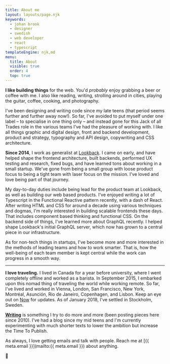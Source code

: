 ```yaml
---
title: About me
layout: layouts/page.njk
keywords:
  - johan brook
  - designer
  - swedish
  - web developer
  - react
  - typescript
templateEngine: njk,md
menu:
  title: About
  visible: true
  order: 4
  top: true
---
```


<p class="f3 no-rhythm">
<strong>I like building things</strong> for the web. You'd <em>probably</em> enjoy grabbing a beer or coffee with me. I also like reading, writing, strolling around in cities, playing the guitar, coffee, cooking, and photography.
</p>

I've been designing and writing code since my late teens (that period seems further and further away
now!). So far, I've avoided to put myself under one label – to specialise in one thing only – and
instead gone for this Jack of all Trades role in the various teams I've had the pleasure of working
with. I like all things graphic and digital design, front and backend development, product and
strategy, typography and API design, copywriting and CSS architecture.

**Since 2014**, I work as generalist at [Lookback](https://lookback.com). I came on early, and have
helped shape the frontend architecture, built backends, performed UX testing and research, fixed
bugs, and have learned tons about working in a small startup. We've gone from being a small group
with loose product focus to being a tight team with laser focus on the mission. I've loved and love
being part of that journey.

My day-to-day duties include being lead for the product team at Lookback, as well as building our
web based products. I've enjoyed writing a lot of Typescript in the Functional Reactive pattern
recently, with a dash of React. After writing HTML and CSS for around a decade using various
techniques and dogmas, I'm really interested in building scalable frontends these days. That
includes component based thinking and functional CSS. On the backend side of things, I've learned
more about GraphQL recently. I helped shape Lookback's initial GraphQL server, which now has grown
to a central piece in our infrastructure.

As for non-tech things in startups, I've become more and more interested in the methods of leading
teams and how to work smarter. That is, how the well-being of each team member is kept central while
the work can progress in a smooth way.

---

**I love traveling.** I lived in Canada for a year before university, where I went completely
offline and worked as a barista. In September 2015, I embarked upon this nomad thing of traveling
the world while working remote. So far, I've lived and worked in Vienna, London, San Francisco, New
York, Montréal, Asunción, Rio de Janeiro, Copenhagen, and Lisbon. Keep an eye out on [Now](/now) for
updates. As of January 2018, I've settled in Stockholm, Sweden.

**[Writing](/writings)** is something I try to do more and more (been posting pieces here since
2010). I've had a blog since my mid teens and I'm currently experimenting with much shorter texts to
lower the ambition but increase the Time To Publish.

As always, I love getting emails and talk with people. Reach me at [{{ meta.email }}](mailto:{{
meta.email }}) about anything.

👋
